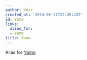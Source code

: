 ```yaml
---
author: Ymir
created_at: '2014-06-11T22:26:42Z'
id: Yama
links:
  alias_for:
  - Yamo
title: Yama
---
```


Alias for [Yamo]

  [Yamo]: Yamo
